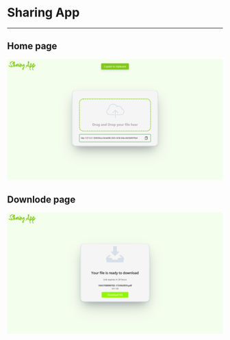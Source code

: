# Sharing App

---

## Home page

<img src="./Screenshots/home_screen.png"/>

## Downlode page

<img src="./Screenshots/downlode_screen.png"/>
